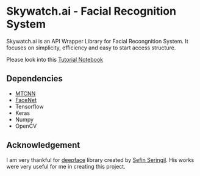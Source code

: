# Skywatch.ai - Facial Recognition System
Skywatch.ai is an API Wrapper Library for Facial Recongnition System. It focuses on simplicity, efficiency and easy to start access structure. 

Please look into this [Tutorial Notebook](https://colab.research.google.com/github/arunpandian7/skywatch-ai/blob/master/sample.ipynb)

## Dependencies
- [MTCNN](https://pypi.org/project/mtcnn/)
- [FaceNet](https://github.com/davidsandberg/facenet)
- Tensorflow
- Keras
- Numpy
- OpenCV

## Acknowledgement
I am very thankful for [deepface](https://github.com/serengil/deepface) library created by [Sefin Seringil](https://sefiks.com). His works were very useful for me in creating this project.